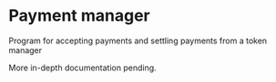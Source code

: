 # Payment manager

Program for accepting payments and settling payments from a token manager

More in-depth documentation pending.
